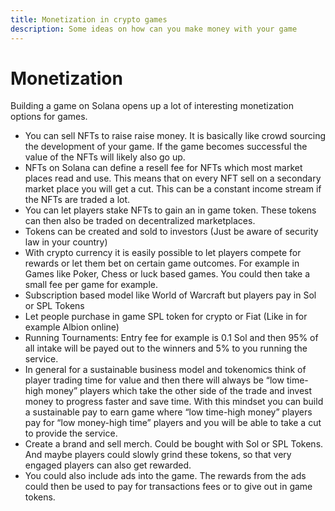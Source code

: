 ```yaml
---
title: Monetization in crypto games
description: Some ideas on how can you make money with your game
---
```


# Monetization

Building a game on Solana opens up a lot of interesting monetization options for games.

- You can sell NFTs to raise raise money. It is basically like crowd sourcing the development of your game. If the game becomes successful the value of the NFTs will likely also go up.
- NFTs on Solana can define a resell fee for NFTs which most market places read and use. This means that on every NFT sell on a secondary market place you will get a cut. This can be a constant income stream if the NFTs are traded a lot.
- You can let players stake NFTs to gain an in game token. These tokens can then also be traded on decentralized marketplaces.
- Tokens can be created and sold to investors (Just be aware of security law in your country)
- With crypto currency it is easily possible to let players compete for rewards or let them bet on certain game outcomes. For example in Games like Poker, Chess or luck based games. You could then take a small fee per game for example.
- Subscription based model like World of Warcraft but players pay in Sol or SPL Tokens
- Let people purchase in game SPL token for crypto or Fiat (Like in for example Albion online)
- Running Tournaments: Entry fee for example is 0.1 Sol and then 95% of all intake will be payed out to the winners and 5% to you running the service.
- In general for a sustainable business model and tokenomics think of player trading time for value and then there will always be “low time-high money” players which take the other side of the trade and invest money to progress faster and save time. With this mindset you can build a sustainable pay to earn game where “low time-high money” players pay for “low money-high time” players and you will be able to take a cut to provide the service.
- Create a brand and sell merch. Could be bought with Sol or SPL Tokens. And maybe players could slowly grind these tokens, so that very engaged players can also get rewarded. 
- You could also include ads into the game. The rewards from the ads could then be used to pay for transactions fees or to give out in game tokens.
